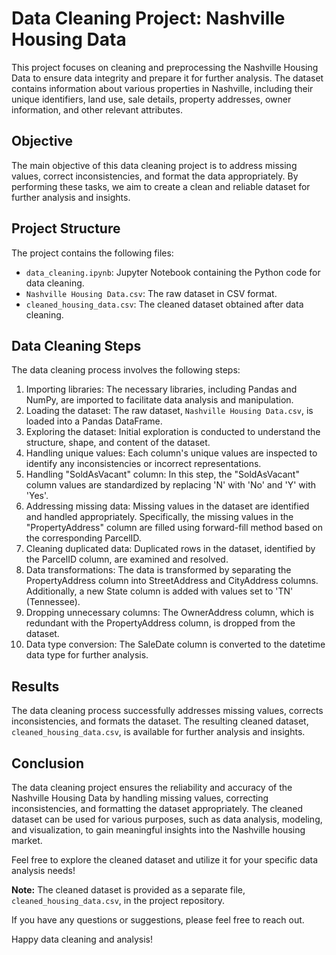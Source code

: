 # Data Cleaning Project: Nashville Housing Data

This project focuses on cleaning and preprocessing the Nashville Housing Data to ensure data integrity and prepare it for further analysis. The dataset contains information about various properties in Nashville, including their unique identifiers, land use, sale details, property addresses, owner information, and other relevant attributes.

## Objective

The main objective of this data cleaning project is to address missing values, correct inconsistencies, and format the data appropriately. By performing these tasks, we aim to create a clean and reliable dataset for further analysis and insights.

## Project Structure

The project contains the following files:

- `data_cleaning.ipynb`: Jupyter Notebook containing the Python code for data cleaning.
- `Nashville Housing Data.csv`: The raw dataset in CSV format.
- `cleaned_housing_data.csv`: The cleaned dataset obtained after data cleaning.

## Data Cleaning Steps

The data cleaning process involves the following steps:

1. Importing libraries: The necessary libraries, including Pandas and NumPy, are imported to facilitate data analysis and manipulation.
2. Loading the dataset: The raw dataset, `Nashville Housing Data.csv`, is loaded into a Pandas DataFrame.
3. Exploring the dataset: Initial exploration is conducted to understand the structure, shape, and content of the dataset.
4. Handling unique values: Each column's unique values are inspected to identify any inconsistencies or incorrect representations.
5. Handling "SoldAsVacant" column: In this step, the "SoldAsVacant" column values are standardized by replacing 'N' with 'No' and 'Y' with 'Yes'.
6. Addressing missing data: Missing values in the dataset are identified and handled appropriately. Specifically, the missing values in the "PropertyAddress" column are filled using forward-fill method based on the corresponding ParcelID.
7. Cleaning duplicated data: Duplicated rows in the dataset, identified by the ParcelID column, are examined and resolved.
8. Data transformations: The data is transformed by separating the PropertyAddress column into StreetAddress and CityAddress columns. Additionally, a new State column is added with values set to 'TN' (Tennessee).
9. Dropping unnecessary columns: The OwnerAddress column, which is redundant with the PropertyAddress column, is dropped from the dataset.
10. Data type conversion: The SaleDate column is converted to the datetime data type for further analysis.

## Results

The data cleaning process successfully addresses missing values, corrects inconsistencies, and formats the dataset. The resulting cleaned dataset, `cleaned_housing_data.csv`, is available for further analysis and insights.

## Conclusion

The data cleaning project ensures the reliability and accuracy of the Nashville Housing Data by handling missing values, correcting inconsistencies, and formatting the dataset appropriately. The cleaned dataset can be used for various purposes, such as data analysis, modeling, and visualization, to gain meaningful insights into the Nashville housing market.

Feel free to explore the cleaned dataset and utilize it for your specific data analysis needs!

**Note:** The cleaned dataset is provided as a separate file, `cleaned_housing_data.csv`, in the project repository.

If you have any questions or suggestions, please feel free to reach out.

Happy data cleaning and analysis!
